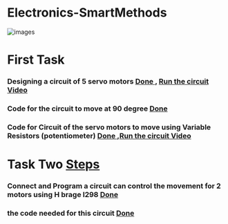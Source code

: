# Electronics-SmartMethods
![images](https://user-images.githubusercontent.com/74243095/129967215-b4c9d955-a830-40f3-a590-098434d4a12b.jpg)
# First Task 
### Designing a circuit of 5 servo motors [Done ](https://github.com/khulud1998/Electronics-Engineering/blob/main/%20Design%20Five%20servo%20motors%20.pdf), [Run the circuit Video](https://github.com/khulud1998/Electronics-Engineering/blob/main/Run%20the%20circuit%20servo%20motors%2090%20degree.md)
### Code for the circuit to move at 90 degree [Done](https://github.com/khulud1998/Electronics-Engineering/blob/main/Code%20for%2090%20degree%20movement%20for%20the%205%20servo%20motors.md) 
### Code for Circuit of the servo motors to move using Variable Resistors (potentiometer) [Done ](https://github.com/khulud1998/Electronics-Engineering/blob/main/Code%20for%205%20servo%20motors%20with%20potentiometer.md),[Run the circuit Video](https://github.com/khulud1998/Electronics-Engineering/blob/main/Run%20the%20circuit%20servo%20motors%20depanding%20on%20the%20variable%20resistors.md)

# Task Two [Steps]()  
### Connect and Program a circuit can control the movement for 2 motors using H brage l298 [Done ](https://github.com/khulud1998/Electronics-Engineering/blob/main/Run%20H%20brage%20l298%20circuit.md)
### the code needed for this circuit [Done ](https://github.com/khulud1998/Electronics-Engineering/blob/main/Code%20H%20brage%20l298.md)


